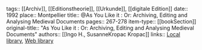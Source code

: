 tags:: [[Archiv]], [[Editionstheorie]], [[Urkunde]], [[digitale Edition]]
date:: 1992
place:: Montpellier
title:: @As You Like it : Or: Archiving, Editing and Analysing Medieval Documents
pages:: 267-278
item-type:: [[bookSection]]
original-title:: "As You Like it : Or: Archiving, Editing and Analysing Medieval Documents"
authors:: [[Ingo H., SusanneKropac Kropac]]
links:: [Local library](zotero://select/groups/2386895/items/YI2GNDRY), [Web library](https://www.zotero.org/groups/2386895/items/YI2GNDRY)
